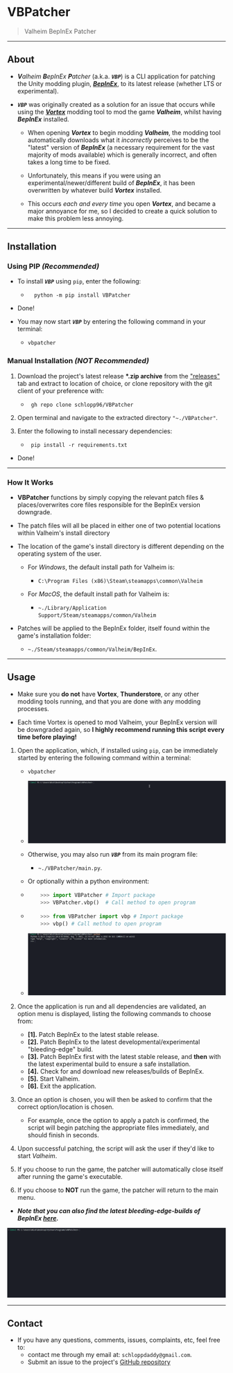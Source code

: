 # VBPatcher

> Valheim BepInEx Patcher

---

## About

- _**V**alheim **B**epInEx **P**atcher_ (a.k.a. _**`VBP`**_) is a CLI application for patching the Unity modding plugin, [_**BepInEx**_](https://github.com/BepInEx/BepInEx), to its latest release (whether LTS or experimental).

- _**`VBP`**_ was originally created as a solution for an issue that occurs while using the [**_Vortex_**](https://www.nexusmods.com/site/mods/1) modding tool to mod the game _**Valheim**_, whilst having _**BepInEx**_ installed.

  - When opening **_Vortex_** to begin modding **_Valheim_**, the modding tool automatically downloads what it _incorrectly_ perceives to be the "latest" version of _**BepInEx**_ (a necessary requirement for the vast majority of mods available) which is generally incorrect, and often takes a long time to be fixed.

  - Unfortunately, this means if you were using an experimental/newer/different build of _**BepInEx**_, it has been overwritten by whatever build _**Vortex**_ installed.

  - This occurs _each and every time_ you open _**Vortex**_, and became a major annoyance for me, so I decided to create a quick solution to make this problem less annoying.

---

## Installation

### **Using PIP** _(Recommended)_

- To install _**`VBP`**_ using `pip`, enter the following:

  - ```shell
      python -m pip install VBPatcher
    ```

- Done!

- You may now start _**`VBP`**_ by entering the following command in your terminal:

  - ```bash
    vbpatcher
    ```

### **Manual Installation** _(**NOT** Recommended)_

1. Download the project's latest release **\*.zip archive** from the ["releases"](https://github.com/schlopp96/VBPatcher/releases) tab and extract to location of choice, or clone repository with the git client of your preference with:

   - ```shell
      gh repo clone schlopp96/VBPatcher
     ```

2. Open terminal and navigate to the extracted directory `"~./VBPatcher"`.

3. Enter the following to install necessary dependencies:

   - ```shell
      pip install -r requirements.txt
     ```

- Done!

---

### How It Works

- **VBPatcher** functions by simply copying the relevant patch files & places/overwrites core files responsible for the BepInEx version downgrade.

- The patch files will all be placed in either one of two potential locations within Valheim's install directory

- The location of the game's install directory is different depending on the operating system of the user.

  - For _Windows_, the default install path for Valheim is:

    - `C:\Program Files (x86)\Steam\steamapps\common\Valheim`

  - For _MacOS_, the default install path for Valheim is:
    - `~./Library/Application Support/Steam/steamapps/common/Valheim`

- Patches will be applied to the BepInEx folder, itself found within the game's installation folder:
  - `~./Steam/steamapps/common/Valheim/BepInEx`.

---

## Usage

- Make sure you **do not** have **Vortex**, **Thunderstore**, or any other modding tools running, and that you are done with any modding processes.

- Each time Vortex is opened to mod Valheim, your BepInEx version will be downgraded again, so **I highly recommend running this script every time before playing!**

1. Open the application, which, if installed using `pip`, can be immediately started by entering the following command within a terminal:

   - ```shell
     vbpatcher
     ```

   - ![alt](./assets/open_example.gif)

   - Otherwise, you may also run _**`VBP`**_ from its main program file:

     - `~./VBPatcher/main.py`.

   - Or optionally within a python environment:

   - ```python
         >>> import VBPatcher # Import package
         >>> VBPatcher.vbp()  # Call method to open program
       ```

   - ```python
         >>> from VBPatcher import vbp # Import package
         >>> vbp() # Call method to open program
       ```

   - ![alt](./assets/open_in_python_example.gif)

2. Once the application is run and all dependencies are validated, an option menu is displayed, listing the following commands to choose from:

   - **[1].** Patch BepInEx to the latest stable release.
   - **[2].** Patch BepInEx to the latest developmental/experimental "bleeding-edge" build.
   - **[3].** Patch BepInEx first with the latest stable release, and **then** with the latest experimental build to ensure a safe installation.
   - **[4].** Check for and download new releases/builds of BepInEx.
   - **[5].** Start Valheim.
   - **[6].** Exit the application.

3. Once an option is chosen, you will then be asked to confirm that the correct option/location is chosen.

   - For example, once the option to apply a patch is confirmed, the script will begin patching the appropriate files immediately, and should finish in seconds.

4. Upon successful patching, the script will ask the user if they'd like to start _Valheim_.

5. If you choose to run the game, the patcher will automatically close itself after running the game's executable.

6. If you choose to **NOT** run the game, the patcher will return to the main menu.

- **_Note that you can also find the latest bleeding-edge-builds of BepInEx [here](https://builds.bepis.io/projects/bepinex_be)._**

![alt](./assets/usage_example.gif)

---

## Contact

- If you have any questions, comments, issues, complaints, etc, feel free to:
  - contact me through my email at: `schloppdaddy@gmail.com`.
  - Submit an issue to the project's [GitHub repository](https://github.com/schlopp96/VBPatcher)
